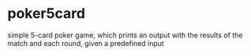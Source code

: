 # poker5card
 simple 5-card poker game, which prints an output with the results of the match and each round, given a predefined input
